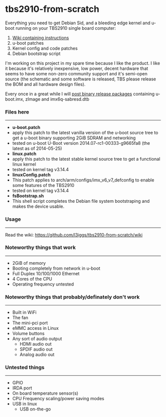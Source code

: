 tbs2910-from-scratch
===============

Everything you need to get Debian Sid, and a bleeding edge kernel and u-boot running on your TBS2910 single board computer:  
1. [Wiki containing instructions](https://github.com/l3iggs/tbs2910-from-scratch/wiki)  
2. u-boot patches  
3. Kernel config and code patches  
4. Debian bootstrap script

I'm working on this project in my spare time because I like the product. I like it because it's relatively inexpensive, low power, decent hardware that seems to have some non-zero community support and it's semi-open source (the schematic and some software is released, TBS please release the BOM and all hardware design files).

Every once in a great while I will [post binary release packages](https://github.com/l3iggs/tbs2910-from-scratch/releases) containing u-boot.imx, zImage and imx6q-sabresd.dtb  
### Files here
---
- **u-boot.patch**
 - apply this patch to the latest vanilla version of the u-boot source tree to get a u-boot binary supporting 2GiB SDRAM and networking
 - tested on u-boot U-Boot version 2014.07-rc1-00333-g9665fa8 (the latest as of 2014-05-25)
- **linux.patch**
 - apply this patch to the latest stable kernel source tree to get a functional linux kernel
 - tested on kernel tag v3.14.4
- **linuxConfig.patch**
 - This patch applies to arch/arm/configs/imx_v6_v7_defconfig to enable some features of the TBS2910
 - tested on kernel tag v3.14.4 
- **fsBootstrap.sh**
 - This shell script completes the Debian file system bootstraping and makes the device usable.

### Usage
---
Read the wiki: https://github.com/l3iggs/tbs2910-from-scratch/wiki

### Noteworthy things that work
---
- 2GiB of memory
- Booting completely from network in u-boot
- Full Duplex 10/100/1000 Ethernet
- 4 Cores of the CPU
 - Operating frequency untested

### Noteworthy things that probably/definately don't work
---
- Built in WiFi
- The fan
- The mini-pci port
- eMMC access in Linux
- Volume buttons
- Any sort of audio output
  - HDMI audio out
  - SPDIF audio out
  - Analog audio out

### Untested things
---
- GPIO
- IRDA port
- On board temperature sensor(s)
- CPU Frequency scaling/power saving modes
- USB in linux
  - USB on-the-go
